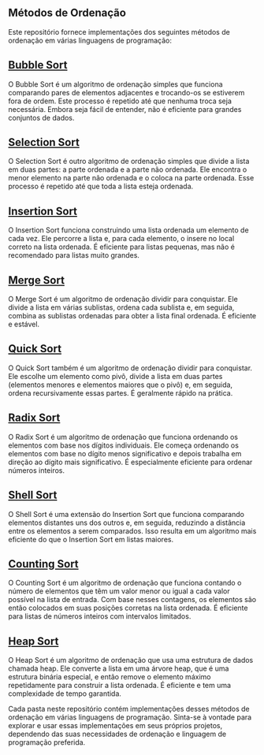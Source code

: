 ## Métodos de Ordenação
Este repositório fornece implementações dos seguintes métodos de ordenação em várias linguagens de programação:

## [Bubble Sort](bubbleSort.c)
O Bubble Sort é um algoritmo de ordenação simples que funciona comparando pares de elementos adjacentes e trocando-os se estiverem fora de ordem. Este processo é repetido até que nenhuma troca seja necessária. Embora seja fácil de entender, não é eficiente para grandes conjuntos de dados.

## [Selection Sort](SelectionSort.c)
O Selection Sort é outro algoritmo de ordenação simples que divide a lista em duas partes: a parte ordenada e a parte não ordenada. Ele encontra o menor elemento na parte não ordenada e o coloca na parte ordenada. Esse processo é repetido até que toda a lista esteja ordenada.

## [Insertion Sort](InsertionSort.c)
O Insertion Sort funciona construindo uma lista ordenada um elemento de cada vez. Ele percorre a lista e, para cada elemento, o insere no local correto na lista ordenada. É eficiente para listas pequenas, mas não é recomendado para listas muito grandes.

## [Merge Sort](MergeSort.c)
O Merge Sort é um algoritmo de ordenação dividir para conquistar. Ele divide a lista em várias sublistas, ordena cada sublista e, em seguida, combina as sublistas ordenadas para obter a lista final ordenada. É eficiente e estável.

## [Quick Sort](QuickSort.c)
O Quick Sort também é um algoritmo de ordenação dividir para conquistar. Ele escolhe um elemento como pivô, divide a lista em duas partes (elementos menores e elementos maiores que o pivô) e, em seguida, ordena recursivamente essas partes. É geralmente rápido na prática.

## [Radix Sort](RadixSort.c)
O Radix Sort é um algoritmo de ordenação que funciona ordenando os elementos com base nos dígitos individuais. Ele começa ordenando os elementos com base no dígito menos significativo e depois trabalha em direção ao dígito mais significativo. É especialmente eficiente para ordenar números inteiros.

## [Shell Sort](ShellSort.c)
O Shell Sort é uma extensão do Insertion Sort que funciona comparando elementos distantes uns dos outros e, em seguida, reduzindo a distância entre os elementos a serem comparados. Isso resulta em um algoritmo mais eficiente do que o Insertion Sort em listas maiores.

## [Counting Sort](CountingSort.c)
O Counting Sort é um algoritmo de ordenação que funciona contando o número de elementos que têm um valor menor ou igual a cada valor possível na lista de entrada. Com base nesses contagens, os elementos são então colocados em suas posições corretas na lista ordenada. É eficiente para listas de números inteiros com intervalos limitados.

## [Heap Sort](HeapSort.c)
O Heap Sort é um algoritmo de ordenação que usa uma estrutura de dados chamada heap. Ele converte a lista em uma árvore heap, que é uma estrutura binária especial, e então remove o elemento máximo repetidamente para construir a lista ordenada. É eficiente e tem uma complexidade de tempo garantida.

Cada pasta neste repositório contém implementações desses métodos de ordenação em várias linguagens de programação. Sinta-se à vontade para explorar e usar essas implementações em seus próprios projetos, dependendo das suas necessidades de ordenação e linguagem de programação preferida.

